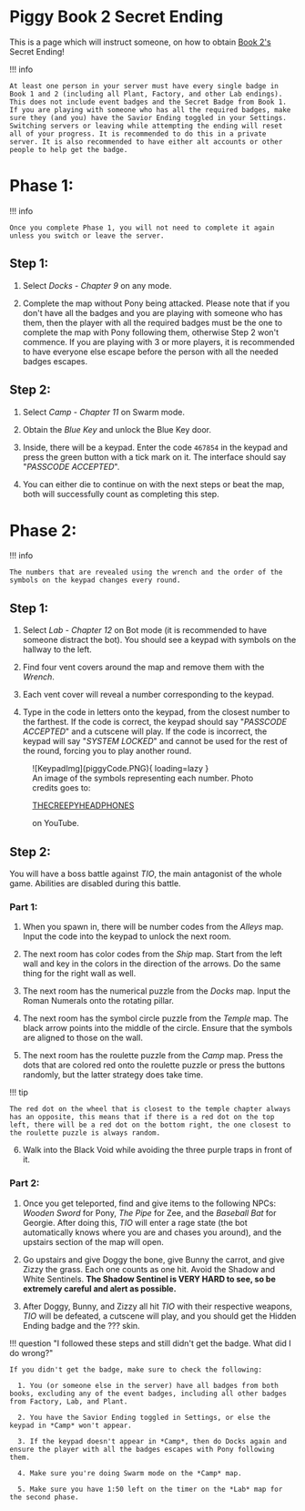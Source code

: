 # **Piggy Book 2 Secret Ending**

This is a page which will instruct someone, on how to obtain [Book 2's](https://www.rolimons.com/gamebadge/2124855991) Secret Ending!

!!! info

    At least one person in your server must have every single badge in Book 1 and 2 (including all Plant, Factory, and other Lab endings). This does not include event badges and the Secret Badge from Book 1. If you are playing with someone who has all the required badges, make sure they (and you) have the Savior Ending toggled in your Settings. Switching servers or leaving while attempting the ending will reset all of your progress. It is recommended to do this in a private server. It is also recommended to have either alt accounts or other people to help get the badge.

# Phase 1:

!!! info

    Once you complete Phase 1, you will not need to complete it again unless you switch or leave the server.

## Step 1:

1. Select *Docks - Chapter 9* on any mode.

2. Complete the map without Pony being attacked. Please note that if you don't have all the badges and you are playing with someone who has them, then the player with all the required badges must be the one to complete the map with Pony following them, otherwise Step 2 won't commence. If you are playing with 3 or more players, it is recommended to have everyone else escape before the person with all the needed badges escapes.

## Step 2:

1. Select *Camp - Chapter 11* on Swarm mode.

2. Obtain the *Blue Key* and unlock the Blue Key door.

3. Inside, there will be a keypad. Enter the code `467854` in the keypad and press the green button with a tick mark on it. The interface should say "*PASSCODE ACCEPTED*".

4. You can either die to continue on with the next steps or beat the map, both will successfully count as completing this step.

# Phase 2:

!!! info

    The numbers that are revealed using the wrench and the order of the symbols on the keypad changes every round.

## Step 1:

1. Select *Lab - Chapter 12* on Bot mode (it is recommended to have someone distract the bot). You should see a keypad with symbols on the hallway to the left.

2. Find four vent covers around the map and remove them with the *Wrench*.

3. Each vent cover will reveal a number corresponding to the keypad.

4. Type in the code in letters onto the keypad, from the closest number to the farthest. If the code is correct, the keypad should say "*PASSCODE ACCEPTED*" and a cutscene will play. If the code is incorrect, the keypad will say "*SYSTEM LOCKED*" and cannot be used for the rest of the round, forcing you to play another round.

<figure markdown="span">
  ![KeypadImg](piggyCode.PNG){ loading=lazy }
  <figcaption>An image of the symbols representing each number. Photo credits goes to: <p><a href="https://www.youtube.com/channel/UC_Eqz_eCwFXQBRtrtOWukZQ?themeRefresh=1">THECREEPYHEADPHONES</a></p> on YouTube.</figcaption>
</figure>

## Step 2:

You will have a boss battle against *TIO*, the main antagonist of the whole game. Abilities are disabled during this battle.

### Part 1:

1. When you spawn in, there will be number codes from the *Alleys* map. Input the code into the keypad to unlock the next room.

2. The next room has color codes from the *Ship* map. Start from the left wall and key in the colors in the direction of the arrows. Do the same thing for the right wall as well.

3. The next room has the numerical puzzle from the *Docks* map. Input the Roman Numerals onto the rotating pillar.

4. The next room has the symbol circle puzzle from the *Temple* map. The black arrow points into the middle of the circle. Ensure that the symbols are aligned to those on the wall.

5. The next room has the roulette puzzle from the *Camp* map. Press the dots that are colored red onto the roulette puzzle or press the buttons randomly, but the latter strategy does take time.

!!! tip

    The red dot on the wheel that is closest to the temple chapter always has an opposite, this means that if there is a red dot on the top left, there will be a red dot on the bottom right, the one closest to the roulette puzzle is always random.

6. Walk into the Black Void while avoiding the three purple traps in front of it.

### Part 2:

1. Once you get teleported, find and give items to the following NPCs: *Wooden Sword* for Pony, *The Pipe* for Zee, and the *Baseball Bat* for Georgie. After doing this, *TIO* will enter a rage state (the bot automatically knows where you are and chases you around), and the upstairs section of the map will open.

2. Go upstairs and give Doggy the bone, give Bunny the carrot, and give Zizzy the grass. Each one counts as one hit. Avoid the Shadow and White Sentinels. **The Shadow Sentinel is VERY HARD to see, so be extremely careful and alert as possible.**

3. After Doggy, Bunny, and Zizzy all hit *TIO* with their respective weapons, *TIO* will be defeated, a cutscene will play, and you should get the Hidden Ending badge and the ??? skin.

!!! question "I followed these steps and still didn't get the badge. What did I do wrong?"

    If you didn't get the badge, make sure to check the following:

      1. You (or someone else in the server) have all badges from both books, excluding any of the event badges, including all other badges from Factory, Lab, and Plant.

      2. You have the Savior Ending toggled in Settings, or else the keypad in *Camp* won't appear.

      3. If the keypad doesn't appear in *Camp*, then do Docks again and ensure the player with all the badges escapes with Pony following them.

      4. Make sure you're doing Swarm mode on the *Camp* map.

      5. Make sure you have 1:50 left on the timer on the *Lab* map for the second phase.

